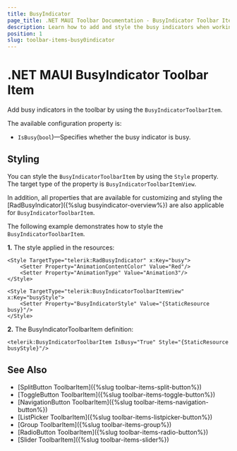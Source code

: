 ```yaml
---
title: BusyIndicator
page_title: .NET MAUI Toolbar Documentation - BusyIndicator Toolbar Item
description: Learn how to add and style the busy indicators when working with the Toolbar for .NET MAUI.
position: 1
slug: toolbar-items-busy0indicator
---
```


# .NET MAUI BusyIndicator Toolbar Item 

Add busy indicators in the toolbar by using the `BusyIndicatorToolbarItem`.

The available configuration property is:

* `IsBusy`(`bool`)&mdash;Specifies whether the busy indicator is busy. 

## Styling

You can style the `BusyIndicatorToolbarItem` by using the `Style` property. The target type of the property is `BusyIndicatorToolbarItemView`. 

In addition, all properties that are available for customizing and styling the [RadBusyIndicator]({%slug busyindicator-overview%}) are also applicable for `BusyIndicatorToolbarItem`.

The following example demonstrates how to style the `BusyIndicatorToolbarItem`.

**1.** The style applied in the resources:

```XAML
<Style TargetType="telerik:RadBusyIndicator" x:Key="busy">
    <Setter Property="AnimationContentColor" Value="Red"/>
    <Setter Property="AnimationType" Value="Animation3"/>
</Style>
            
<Style TargetType="telerik:BusyIndicatorToolbarItemView" x:Key="busyStyle">
    <Setter Property="BusyIndicatorStyle" Value="{StaticResource busy}"/>
</Style>
```

**2.** The BusyIndicatorToolbarItem definition:

```XAML
<telerik:BusyIndicatorToolbarItem IsBusy="True" Style="{StaticResource busyStyle}"/>
```

## See Also

- [SplitButton ToolbarItem]({%slug toolbar-items-split-button%})
- [ToggleButton ToolbarItem]({%slug toolbar-items-toggle-button%})
- [NavigationButton ToolbarItem]({%slug toolbar-items-navigation-button%})
- [ListPicker ToolbarItem]({%slug toolbar-items-listpicker-button%})
- [Group ToolbarItem]({%slug toolbar-items-group%})
- [RadioButton ToolbarItem]({%slug toolbar-items-radio-button%})
- [Slider ToolbarItem]({%slug toolbar-items-slider%})
